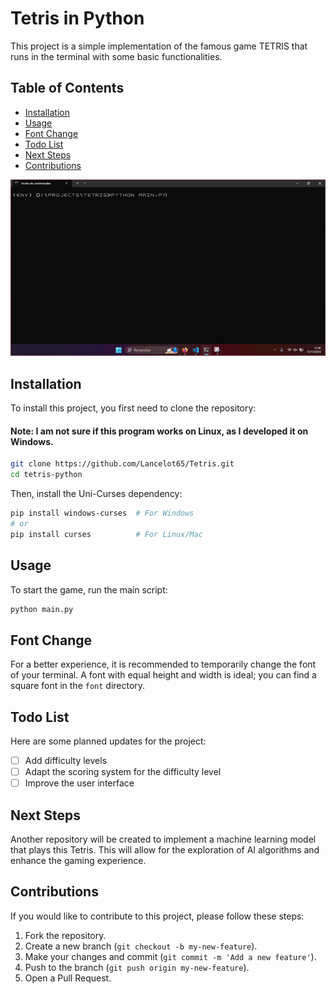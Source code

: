 # Tetris in Python

This project is a simple implementation of the famous game TETRIS that runs in the terminal with some basic functionalities.

## Table of Contents

- [Installation](#installation)
- [Usage](#usage)
- [Font Change](#font-change)
- [Todo List](#todo-list)
- [Next Steps](#next-steps)
- [Contributions](#contributions)

<p align="center">
  <img src="https://github.com/Lancelot65/Tetris/blob/main/video/video_tetris.gif?raw=true" alt="Tetris Example"/>
</p>


## Installation

To install this project, you first need to clone the repository:

#### Note: I am not sure if this program works on Linux, as I developed it on Windows.

```bash
git clone https://github.com/Lancelot65/Tetris.git
cd tetris-python
```

Then, install the Uni-Curses dependency:

```bash
pip install windows-curses  # For Windows
# or
pip install curses          # For Linux/Mac
```

## Usage

To start the game, run the main script:

```bash
python main.py
```

## Font Change

For a better experience, it is recommended to temporarily change the font of your terminal. A font with equal height and width is ideal; you can find a square font in the `font` directory.

## Todo List

Here are some planned updates for the project:

- [ ] Add difficulty levels
- [ ] Adapt the scoring system for the difficulty level
- [ ] Improve the user interface

## Next Steps

Another repository will be created to implement a machine learning model that plays this Tetris. This will allow for the exploration of AI algorithms and enhance the gaming experience.

## Contributions

If you would like to contribute to this project, please follow these steps:

1. Fork the repository.
2. Create a new branch (`git checkout -b my-new-feature`).
3. Make your changes and commit (`git commit -m 'Add a new feature'`).
4. Push to the branch (`git push origin my-new-feature`).
5. Open a Pull Request.
